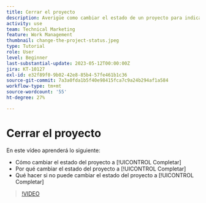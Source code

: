 ```yaml
---
title: Cerrar el proyecto
description: Averigüe como cambiar el estado de un proyecto para indicar que el trabajo se ha completado.
activity: use
team: Technical Marketing
feature: Work Management
thumbnail: change-the-project-status.jpeg
type: Tutorial
role: User
level: Beginner
last-substantial-update: 2023-05-12T00:00:00Z
jira: KT-10127
exl-id: e32f89f0-9b02-42e8-85b4-57fe461b1c36
source-git-commit: 7a3a0fda1b5f40e98415fca7c9a24b294af1a584
workflow-type: tm+mt
source-wordcount: '55'
ht-degree: 27%

---
```


# Cerrar el proyecto

En este vídeo aprenderá lo siguiente:

* Cómo cambiar el estado del proyecto a [!UICONTROL Completar]
* Por qué cambiar el estado del proyecto a [!UICONTROL Completar]
* Qué hacer si no puede cambiar el estado del proyecto a [!UICONTROL Completar]

>[!VIDEO](https://video.tv.adobe.com/v/3419336/?quality=12&learn=on)
